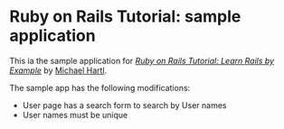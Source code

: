 # Ruby on Rails Tutorial: sample application

This ia the sample application for
[*Ruby on Rails Tutorial: Learn Rails by Example*](http://railstutorial.org/)
by [Michael Hartl](http://michaelhartl.com/).

The sample app has the following modifications:
* User page has a search form to search by User names
* User names must be unique
